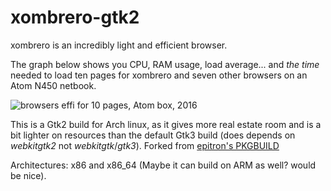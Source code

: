 xombrero-gtk2
===============

xombrero is an incredibly light and efficient browser.

The graph below shows you CPU, RAM usage, load average... and *the time* needed to load ten pages for xombrero and seven other browsers on an Atom N450 netbook.

![browsers effi for 10 pages, Atom box, 2016](http://pic.al/RHc.gif)

This is a Gtk2 build for Arch linux, as it gives more real estate room and is a bit lighter on resources than the default Gtk3 build (does depends on *webkitgtk2* not *webkitgtk*/*gtk3*).
Forked from [epitron's PKGBUILD](https://aur.archlinux.org/packages/xombrero-git/)

Architectures: x86 and x86_64 (Maybe it can build on ARM as well? would be nice).
